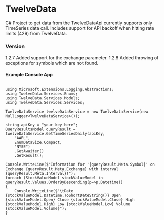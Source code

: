 # TwelveData
C# Project to get data from the TwelveDataApi currently supports only TimeSeries data call. 
Includes support for API backoff when hitting rate limits (429) from TwelveData. 


### Version

1.2.7 Added support for the exchange parameter.
1.2.8 Added throwing of exceptions for symbols which are not found. 

#### Example Console App
```

using Microsoft.Extensions.Logging.Abstractions;
using TwelveData.Services.Enums;
using TwelveData.Services.Models;
using TwelveData.Services.Services;

TwelveDataService twelveDataService = new TwelveDataService(new NullLogger<TwelveDataService>());

string apiKey = "your key here";
QueryResultsModel queryResult = twelveDataService.GetTimeSeriesDaily(apiKey,
    "AAPL",
    EnumDataSize.Compact, 
    "NYSE")
    .GetAwaiter()
    .GetResult();

Console.WriteLine($"Information for '{queryResult.Meta.Symbol}' on Exchange {queryResult.Meta.Exchange} with interval {queryResult.Meta.Interval}!");
foreach (StockValueModel stockValueModel in queryResult.Values.OrderByDescending(p=>p.Datetime))
{
    Console.WriteLine($"\tDate {stockValueModel.Datetime.ToShortDateString()} Open {stockValueModel.Open} Close {stockValueModel.Close} High {stockValueModel.High} Low {stockValueModel.Low} Volume {stockValueModel.Volume}");
}

```



